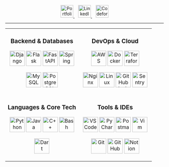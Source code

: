 <!-- ==================== -->
<!--   Social Links       -->
<!-- ==================== -->

<p align="center">
  <a href="https://omargawdat.github.io" target="_blank" aria-label="Portfolio">
    <img src="https://raw.githubusercontent.com/rahuldkjain/github-profile-readme-generator/master/src/images/icons/Social/dribbble.svg" alt="Portfolio" width="40" height="40" />
  </a>
  &nbsp;&nbsp;
  <a href="https://www.linkedin.com/in/omar-gawdat-2635b51b0" target="_blank" aria-label="LinkedIn">
    <img src="https://raw.githubusercontent.com/rahuldkjain/github-profile-readme-generator/master/src/images/icons/Social/linked-in-alt.svg" alt="LinkedIn" width="40" height="40" />
  </a>
  &nbsp;&nbsp;
  <a href="https://codeforces.com/profile/Omar.Gawdat" target="_blank" aria-label="Codeforces">
    <img src="https://raw.githubusercontent.com/rahuldkjain/github-profile-readme-generator/master/src/images/icons/Social/codeforces.svg" alt="Codeforces" width="40" height="40" />
  </a>
</p>

---

<div align="center">

<table align="center" width="100%" cellpadding="16" cellspacing="0">
  <colgroup>
    <col width="50%" />
    <col width="50%" />
  </colgroup>
  <tr>
    <td align="center" valign="top">
      <h3>Backend &amp; Databases</h3>
      <p>
        <img src="https://skillicons.dev/icons?i=django" alt="Django" width="48" height="48" />
        <img src="https://skillicons.dev/icons?i=flask" alt="Flask" width="48" height="48" />
        <img src="https://skillicons.dev/icons?i=fastapi" alt="FastAPI" width="48" height="48" />
        <img src="https://skillicons.dev/icons?i=spring" alt="Spring" width="48" height="48" />
      </p>
      <p>
        <img src="https://skillicons.dev/icons?i=mysql" alt="MySQL" width="48" height="48" />
        <img src="https://skillicons.dev/icons?i=postgres" alt="PostgreSQL" width="48" height="48" />
      </p>
    </td>
    <td align="center" valign="top">
      <h3>DevOps &amp; Cloud</h3>
      <p>
        <img src="https://skillicons.dev/icons?i=aws" alt="AWS" width="48" height="48" />
        <img src="https://skillicons.dev/icons?i=docker" alt="Docker" width="48" height="48" />
        <img src="https://skillicons.dev/icons?i=terraform" alt="Terraform" width="48" height="48" />
      </p>
      <p>
        <img src="https://skillicons.dev/icons?i=nginx" alt="Nginx" width="48" height="48" />
        <img src="https://skillicons.dev/icons?i=linux" alt="Linux" width="48" height="48" />
        <img src="https://skillicons.dev/icons?i=githubactions" alt="GitHub Actions" width="48" height="48" />
        <img src="https://skillicons.dev/icons?i=sentry" alt="Sentry" width="48" height="48" />
      </p>
    </td>
  </tr>
  <tr>
    <td align="center" valign="top">
      <h3>Languages &amp; Core Tech</h3>
      <p>
        <img src="https://skillicons.dev/icons?i=python" alt="Python" width="48" height="48" />
        <img src="https://skillicons.dev/icons?i=java" alt="Java" width="48" height="48" />
        <img src="https://skillicons.dev/icons?i=cpp" alt="C++" width="48" height="48" />
        <img src="https://skillicons.dev/icons?i=bash" alt="Bash" width="48" height="48" />
      </p>
      <p>
        <img src="https://skillicons.dev/icons?i=dart" alt="Dart" width="48" height="48" />
      </p>
    </td>
    <td align="center" valign="top">
      <h3>Tools &amp; IDEs</h3>
      <p>
        <img src="https://skillicons.dev/icons?i=vscode" alt="VS Code" width="48" height="48" />
        <img src="https://skillicons.dev/icons?i=pycharm" alt="PyCharm" width="48" height="48" />
        <img src="https://skillicons.dev/icons?i=postman" alt="Postman" width="48" height="48" />
        <img src="https://skillicons.dev/icons?i=vim" alt="Vim" width="48" height="48" />
      </p>
      <p>
        <img src="https://skillicons.dev/icons?i=git" alt="Git" width="48" height="48" />
        <img src="https://skillicons.dev/icons?i=github" alt="GitHub" width="48" height="48" />
        <img src="https://skillicons.dev/icons?i=notion" alt="Notion" width="48" height="48" />
      </p>
    </td>
  </tr>
</table>

</div>
